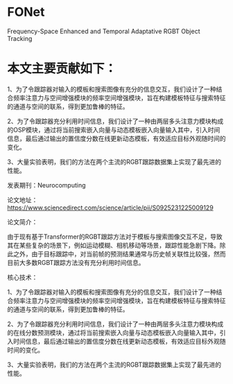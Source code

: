 # FONet
Frequency-Space Enhanced and Temporal Adaptative RGBT Object Tracking

# 本文主要贡献如下：

1、为了令跟踪器对输入的模板和搜索图像有充分的信息交互，我们设计了一种结合频率注意力与空间增强模块的频率空间增强模块，旨在构建模板特征与搜索特征的通道与空间的联系，得到更加鲁棒的特征。

2、为了令跟踪器充分利用时间信息，我们设计了一种由两层多头注意力模块构成的OSP模块，通过将当前搜索嵌入向量与动态模板嵌入向量输入其中，引入时间信息，最后通过输出的置信度分数在线更新动态模板，有效适应目标外观随时间的变化。

3、大量实验表明，我们的方法在两个主流的RGBT跟踪数据集上实现了最先进的性能。


发表期刊：Neurocomputing

论文地址：https://www.sciencedirect.com/science/article/pii/S0925231225009129

论文简介：

由于现有基于Transformer的RGBT跟踪方法对于模板与搜索图像交互不足，导致其在某些复杂的场景下，例如运动模糊、相机移动等场景，跟踪性能急剧下降。除此之外，由于目标跟踪中，对当前帧的预测结果通常与历史帧关联性比较强，然而目前大多数RGBT跟踪方法没有充分利用时间信息。

核心技术：

1、为了令跟踪器对输入的模板和搜索图像有充分的信息交互，我们设计了一种结合频率注意力与空间增强模块的频率空间增强模块，旨在构建模板特征与搜索特征的通道与空间的联系，得到更加鲁棒的特征。

2、为了令跟踪器充分利用时间信息，我们设计了一种由两层多头注意力模块构成的在线分数预测模块，通过将当前搜索嵌入向量与动态模板嵌入向量输入其中，引入时间信息，最后通过输出的置信度分数在线更新动态模板，有效适应目标外观随时间的变化。

3、大量实验表明，我们的方法在两个主流的RGBT跟踪数据集上实现了最先进的性能。
